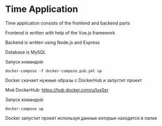 # Time Application

Time application consists of the frontend and backend parts

Frontend is written with help of the Vue.js framework

Backend is written using Node.js and Express

Database is MySQL

Запуск командой:

	docker-compose -f docker-compose.pub.yml up 

Docker скачает нужные образы с DockerHub и запустит проект

Мой DockerHub: https://hub.docker.com/u/lux0xr

Запуск командой:

	docker-compose up 
	
Docker запустит проект используя данные которые находятся в папке
